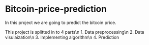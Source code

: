 # Bitcoin-price-prediction

In this project we are going to predict the bitcoin price.

This project is splitted in to 4 parts\n
      1. Data preprocessing\n
      2. Data visulaization\n
      3. Implementing algorithm\n
      4. Prediction
